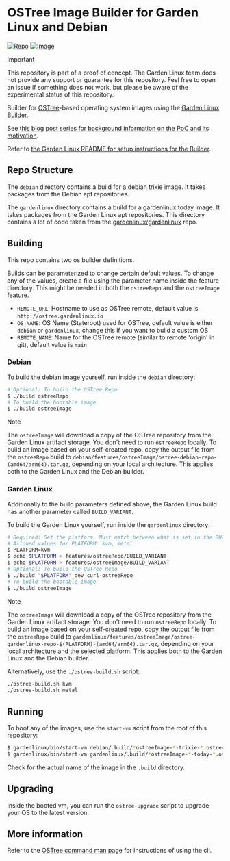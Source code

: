 # OSTree Image Builder for Garden Linux and Debian

[![Repo](https://github.com/gardenlinux/ostree-image-builder/actions/workflows/repo.yml/badge.svg)](https://github.com/gardenlinux/ostree-image-builder/actions/workflows/repo.yml)
[![Image](https://github.com/gardenlinux/ostree-image-builder/actions/workflows/image.yml/badge.svg)](https://github.com/gardenlinux/ostree-image-builder/actions/workflows/image.yml)

> [!IMPORTANT]
> This repository is part of a proof of concept.
The Garden Linux team does not provide any support or guarantee for this repository.
Feel free to open an issue if something does not work, but please be aware of the experimental status of this repository.

Builder for [OSTree](https://ostreedev.github.io/ostree/)-based operating system images using the [Garden Linux Builder](https://github.com/gardenlinux/builder).

See [this blog post series for background information on the PoC and its motivation](https://blogs.sap.com/2023/07/10/making-an-immutable-image-based-operating-system-out-of-garden-linux/).

Refer to [the Garden Linux README for setup instructions for the Builder](https://github.com/gardenlinux/gardenlinux#build).

## Repo Structure

The `debian` directory contains a build for a debian trixie image.
It takes packages from the Debian apt repositories.

The `gardenlinux` directory contains a build for a gardenlinux today image.
It takes packages from the Garden Linux apt repositories.
This directory contains a lot of code taken from the [gardenlinux/gardenlinux](https://github.com/gardenlinux/gardenlinux) repo.

## Building

This repo contains two os builder definitions.

Builds can be parameterized to change certain default values.
To change any of the values, create a file using the parameter name inside the feature directory.
This might be needed in both the `ostreeRepo` and the `ostreeImage` feature.

- `REMOTE_URL`: Hostname to use as OSTree remote, default value is `http://ostree.gardenlinux.io`
- `OS_NAME`: OS Name (Stateroot) used for OSTree, default value is either `debian` or `gardenlinux`, change this if you want to build a custom OS
- `REMOTE_NAME`: Name for the OSTree remote (similar to remote 'origin' in git), default value is `main`

### Debian

To build the debian image yourself, run inside the `debian` directory:

```bash
# Optional: To build the OSTree Repo
$ ./build ostreeRepo
# To build the bootable image
$ ./build ostreeImage
```

> [!NOTE]
> The `ostreeImage` will download a copy of the OSTree repository from the Garden Linux artifact storage.
You don't need to run `ostreeRepo` locally.
To build an image based on your self-created repo, copy the output file from the `ostreeRepo` build to `debian/features/ostreeImage/ostree-debian-repo-(amd64/arm64).tar.gz`, depending on your local architecture.
This applies both to the Garden Linux and the Debian builder.

### Garden Linux

Additionally to the build parameters defined above, the Garden Linux build has another parameter called `BUILD_VARIANT`.

To build the Garden Linux yourself, run inside the `gardenlinux` directory:

```bash
# Required: Set the platform. Must match between what is set in the BUILD_VARIANT file and in the repo argument.
# Allowed values for PLATFORM: kvm, metal
$ PLATFORM=kvm
$ echo $PLATFORM > features/ostreeRepo/BUILD_VARIANT
$ echo $PLATFORM > features/ostreeImage/BUILD_VARIANT
# Optional: To build the OSTree Repo
$ ./build "$PLATFORM"_dev_curl-ostreeRepo
# To build the bootable image
$ ./build ostreeImage
```

> [!NOTE]
> The `ostreeImage` will download a copy of the OSTree repository from the Garden Linux artifact storage.
You don't need to run `ostreeRepo` locally.
To build an image based on your self-created repo, copy the output file from the `ostreeRepo` build to `gardenlinux/features/ostreeImage/ostree-gardenlinux-repo-$(PLATFORM)-(amd64/arm64).tar.gz`, depending on your local architecture and the selected platform.
This applies both to the Garden Linux and the Debian builder.

Alternatively, use the `./ostree-build.sh` script:

```bash
./ostree-build.sh kvm
./ostree-build.sh metal
```

## Running

To boot any of the images, use the `start-vm` script from the root of this repository:

```bash
$ gardenlinux/bin/start-vm debian/.build/*ostreeImage-*-trixie-*.ostree.raw
$ gardenlinux/bin/start-vm gardenlinux/.build/*ostreeImage-*-today-*.ostree.raw
```

Check for the actual name of the image in the `.build` directory.

## Upgrading

Inside the booted vm, you can run the `ostree-upgrade` script to upgrade your OS to the latest version.

## More information

Refer to the [OSTree command man page](https://ostreedev.github.io/ostree/man/ostree.html) for instructions of using the cli.

